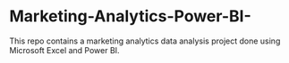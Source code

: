 # Marketing-Analytics-Power-BI-
This repo contains a marketing analytics data analysis project done using Microsoft Excel and Power BI.
